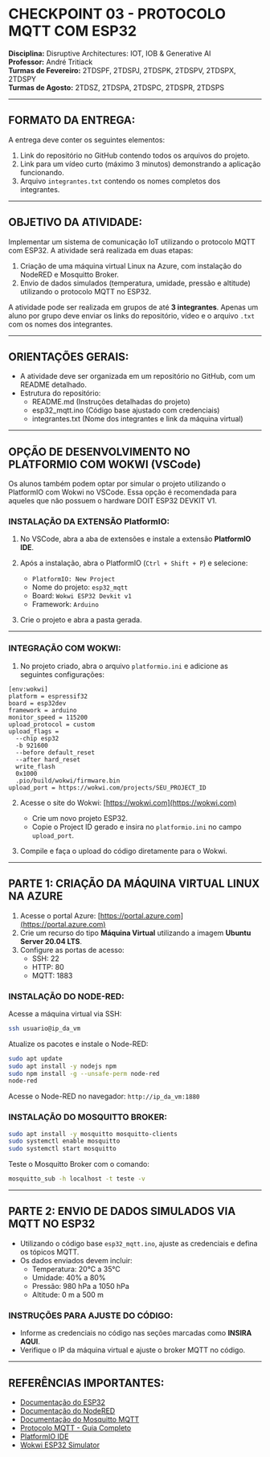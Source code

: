 
# CHECKPOINT 03 - PROTOCOLO MQTT COM ESP32
**Disciplina:** Disruptive Architectures: IOT, IOB & Generative AI  
**Professor:** André Tritiack  
**Turmas de Fevereiro:** 2TDSPF, 2TDSPJ, 2TDSPK, 2TDSPV, 2TDSPX, 2TDSPY  
**Turmas de Agosto:** 2TDSZ, 2TDSPA, 2TDSPC, 2TDSPR, 2TDSPS  

---

## FORMATO DA ENTREGA:
A entrega deve conter os seguintes elementos:  
1. Link do repositório no GitHub contendo todos os arquivos do projeto.  
2. Link para um vídeo curto (máximo 3 minutos) demonstrando a aplicação funcionando.  
3. Arquivo `integrantes.txt` contendo os nomes completos dos integrantes.      

---

## OBJETIVO DA ATIVIDADE:
Implementar um sistema de comunicação IoT utilizando o protocolo MQTT com ESP32. A atividade será realizada em duas etapas:  

1. Criação de uma máquina virtual Linux na Azure, com instalação do NodeRED e Mosquitto Broker.  
2. Envio de dados simulados (temperatura, umidade, pressão e altitude) utilizando o protocolo MQTT no ESP32.  

A atividade pode ser realizada em grupos de até **3 integrantes**. Apenas um aluno por grupo deve enviar os links do repositório, vídeo e o arquivo `.txt` com os nomes dos integrantes.

---

## ORIENTAÇÕES GERAIS:
- A atividade deve ser organizada em um repositório no GitHub, com um README detalhado.
- Estrutura do repositório:
  - README.md (Instruções detalhadas do projeto)
  - esp32_mqtt.ino (Código base ajustado com credenciais)
  - integrantes.txt (Nome dos integrantes e link da máquina virtual)  

---

## OPÇÃO DE DESENVOLVIMENTO NO PLATFORMIO COM WOKWI (VSCode)

Os alunos também podem optar por simular o projeto utilizando o PlatformIO com Wokwi no VSCode. Essa opção é recomendada para aqueles que não possuem o hardware DOIT ESP32 DEVKIT V1.

### **INSTALAÇÃO DA EXTENSÃO PlatformIO:**


1. No VSCode, abra a aba de extensões e instale a extensão **PlatformIO IDE**.

2. Após a instalação, abra o PlatformIO (`Ctrl + Shift + P`) e selecione:  
   - `PlatformIO: New Project`
   - Nome do projeto: `esp32_mqtt`
   - Board: `Wokwi ESP32 Devkit v1`
   - Framework: `Arduino`

3. Crie o projeto e abra a pasta gerada.

---

### **INTEGRAÇÃO COM WOKWI:**
1. No projeto criado, abra o arquivo `platformio.ini` e adicione as seguintes configurações:

```
[env:wokwi]
platform = espressif32
board = esp32dev
framework = arduino
monitor_speed = 115200
upload_protocol = custom
upload_flags =
  --chip esp32
  -b 921600
  --before default_reset
  --after hard_reset
  write_flash
  0x1000
  .pio/build/wokwi/firmware.bin
upload_port = https://wokwi.com/projects/SEU_PROJECT_ID
```

2. Acesse o site do Wokwi: [https://wokwi.com](https://wokwi.com)  
   - Crie um novo projeto ESP32.  
   - Copie o Project ID gerado e insira no `platformio.ini` no campo `upload_port`.  

3. Compile e faça o upload do código diretamente para o Wokwi.

---

## PARTE 1: CRIAÇÃO DA MÁQUINA VIRTUAL LINUX NA AZURE

1. Acesse o portal Azure: [https://portal.azure.com](https://portal.azure.com)  
2. Crie um recurso do tipo **Máquina Virtual** utilizando a imagem **Ubuntu Server 20.04 LTS**.
3. Configure as portas de acesso:
   - SSH: 22
   - HTTP: 80
   - MQTT: 1883

### INSTALAÇÃO DO NODE-RED:
Acesse a máquina virtual via SSH:

```bash
ssh usuario@ip_da_vm
```

Atualize os pacotes e instale o Node-RED:

```bash
sudo apt update
sudo apt install -y nodejs npm
sudo npm install -g --unsafe-perm node-red
node-red
```

Acesse o Node-RED no navegador: `http://ip_da_vm:1880`  

### INSTALAÇÃO DO MOSQUITTO BROKER:

```bash
sudo apt install -y mosquitto mosquitto-clients
sudo systemctl enable mosquitto
sudo systemctl start mosquitto
```

Teste o Mosquitto Broker com o comando:

```bash
mosquitto_sub -h localhost -t teste -v
```

---

## PARTE 2: ENVIO DE DADOS SIMULADOS VIA MQTT NO ESP32

- Utilizando o código base `esp32_mqtt.ino`, ajuste as credenciais e defina os tópicos MQTT.
- Os dados enviados devem incluir:
  - Temperatura: 20°C a 35°C
  - Umidade: 40% a 80%
  - Pressão: 980 hPa a 1050 hPa
  - Altitude: 0 m a 500 m

### INSTRUÇÕES PARA AJUSTE DO CÓDIGO:
- Informe as credenciais no código nas seções marcadas como **INSIRA AQUI**.
- Verifique o IP da máquina virtual e ajuste o broker MQTT no código.

---

## REFERÊNCIAS IMPORTANTES:
- [Documentação do ESP32](https://docs.espressif.com/projects/esp-idf/en/latest/esp32/)
- [Documentação do NodeRED](https://nodered.org/docs/)
- [Documentação do Mosquitto MQTT](https://mosquitto.org/documentation/)
- [Protocolo MQTT - Guia Completo](https://mqtt.org/getting-started/)
- [PlatformIO IDE](https://platformio.org/)
- [Wokwi ESP32 Simulator](https://wokwi.com/)
